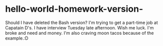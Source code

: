 # hello-world-homework-version-
Should I have deleted the Bash version?
I'm trying to get a part-time job at Capatain D's. I have interview Tuesday late afternoon. Wish me luck. I'm broke and need and money. I'm also craving moon tacos because of the example.:D

